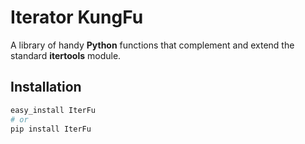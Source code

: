Iterator KungFu
===============

A library of handy **Python** functions that complement and extend
the standard **itertools** module.


Installation
------------
~~~sh
easy_install IterFu
# or
pip install IterFu
~~~

